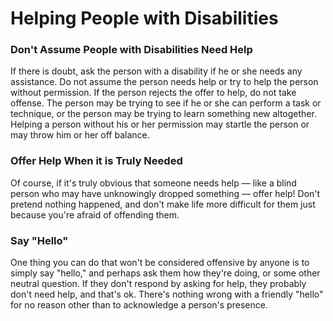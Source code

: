 # Helping People with Disabilities

### Don't Assume People with Disabilities Need Help

If there is doubt, ask the person with a disability if he or she needs any assistance. Do not assume the person needs help or try to help the person without permission. If the person rejects the offer to help, do not take offense. The person may be trying to see if he or she can perform a task or technique, or the person may be trying to learn something new altogether. Helping a person without his or her permission may startle the person or may throw him or her off balance.&#x20;

### Offer Help When it is Truly Needed

Of course, if it's truly obvious that someone needs help — like a blind person who may have unknowingly dropped something — offer help! Don't pretend nothing happened, and don't make life more difficult for them just because you're afraid of offending them.&#x20;

### Say "Hello"

One thing you can do that won't be considered offensive by anyone is to simply say "hello," and perhaps ask them how they're doing, or some other neutral question. If they don't respond by asking for help, they probably don't need help, and that's ok. There's nothing wrong with a friendly "hello" for no reason other than to acknowledge a person's presence.
